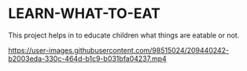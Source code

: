 # LEARN-WHAT-TO-EAT
This project helps in to educate children what things are eatable or not.


https://user-images.githubusercontent.com/98515024/209440242-b2003eda-330c-464d-b1c9-b031bfa04237.mp4

